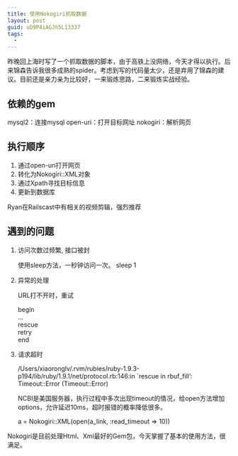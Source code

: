 ```yaml
---
title: 使用Nokogiri抓取数据
layout: post
guid: uD9P4iAGJh5L13337
tags:
  - 
---
```


昨晚回上海时写了一个抓取数据的脚本，由于高铁上没网络，今天才得以执行。后来锦森告诉我很多成熟的spider。考虑到写的代码量太少，还是弃用了锦森的建议。目前还是亲力亲为比较好，一来锻炼思路，二来锻炼实战经验。

## 依赖的gem

mysql2：连接mysql
open-uri：打开目标网址
nokogiri：解析网页
 

## 执行顺序

1. 通过open-uri打开网页
2. 转化为Nokogiri::XML对象
3. 通过Xpath寻找目标信息
4. 更新到数据库
 

Ryan在Railscast中有相关的视频剪辑，强烈推荐

## 遇到的问题

1. 访问次数过频繁, 接口被封

	使用sleep方法，一秒钟访问一次。 
	sleep 1  

2. 异常的处理

	URL打不开时，重试  

	begin  
	…  
	rescue  
	retry  
	end  

3. 请求超时

    /Users/xiaoronglv/.rvm/rubies/ruby-1.9.3-p194/lib/ruby/1.9.1/net/protocol.rb:146:in `rescue in rbuf_fill’: Timeout::Error (Timeout::Error)

	NCBI是美国服务器，执行过程中多次出现timeout的情况，给open方法增加options，允许延迟10ms，超时报错的概率降低很多。
	
    a = Nokogiri::XML(open(a_link, :read_timeout => 10))

Nokogiri是目前处理Html、Xml最好的Gem包，今天掌握了基本的使用方法，很满足。